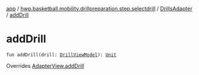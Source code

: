 [app](../../index.md) / [hwp.basketball.mobility.drillpreparation.step.selectdrill](../index.md) / [DrillsAdapter](index.md) / [addDrill](.)

# addDrill

`fun addDrill(drill: `[`DrillViewModel`](../../hwp.basketball.mobility.entitiy.drills/-drill-view-model/index.md)`): `[`Unit`](https://kotlinlang.org/api/latest/jvm/stdlib/kotlin/-unit/index.html)

Overrides [AdapterView.addDrill](../-drills-contract/-adapter-view/add-drill.md)

